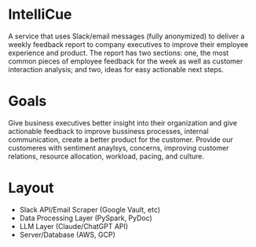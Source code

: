 # IntelliCue
A service that uses Slack/email messages (fully anonymized) to deliver a weekly feedback report to company executives to improve their employee experience and product. The report has two sections: one, the most common pieces of employee feedback for the week as well as customer interaction analysis; and two, ideas for easy actionable next steps.

# Goals
Give business executives better insight into their organization and give actionable feedback to improve bussiness processes, internal communication, create a better product for the customer. Provide our customeres with sentiment anaylsys, concerns, improving customer relations, resource allocation, workload, pacing, and culture.

# Layout
- Slack API/Email Scraper (Google Vault, etc)
- Data Processing Layer (PySpark, PyDoc)
- LLM Layer (Claude/ChatGPT API)
- Server/Database (AWS, GCP)

